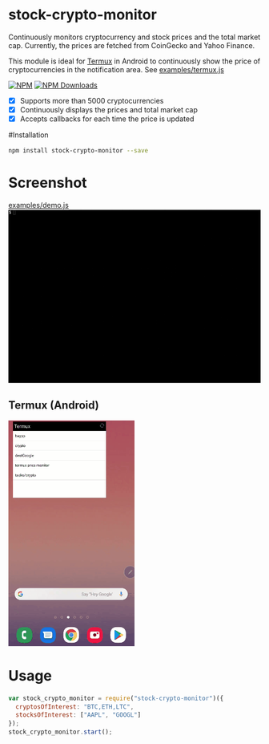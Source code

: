 # stock-crypto-monitor

Continuously monitors cryptocurrency and stock prices and the total market cap.
Currently, the prices are fetched from CoinGecko and Yahoo Finance.

This module is ideal for [Termux](https://termux.com/) in Android to continuously
show the price of cryptocurrencies in the notification area.
See [examples/termux.js](examples/termux.js)

[![NPM](https://badge.fury.io/js/stock-crypto-monitor.svg)](https://www.npmjs.com/package/stock-crypto-monitor)
[![NPM Downloads][downloadst-image]][downloads-url]

[downloads-image]: https://img.shields.io/npm/dm/stock-crypto-monitor.svg
[downloadst-image]: https://img.shields.io/npm/dt/stock-crypto-monitor.svg
[downloads-url]: https://npmjs.org/package/stock-crypto-monitor

- [x] Supports more than 5000 cryptocurrencies
- [x] Continuously displays the prices and total market cap
- [x] Accepts callbacks for each time the price is updated

#Installation

```bash
npm install stock-crypto-monitor --save
```

# Screenshot

[examples/demo.js](examples/demo.js)
![Output example](https://raw.githubusercontent.com/ourarash/stock-crypto-monitor/master/screenshot.gif)

## Termux (Android)

![Termux](https://raw.githubusercontent.com/ourarash/stock-crypto-monitor/master/termux_screenshot2.gif)

# Usage

```javascript
var stock_crypto_monitor = require("stock-crypto-monitor")({
  cryptosOfInterest: "BTC,ETH,LTC",
  stocksOfInterest: ["AAPL", "GOOGL"]
});
stock_crypto_monitor.start();
```
